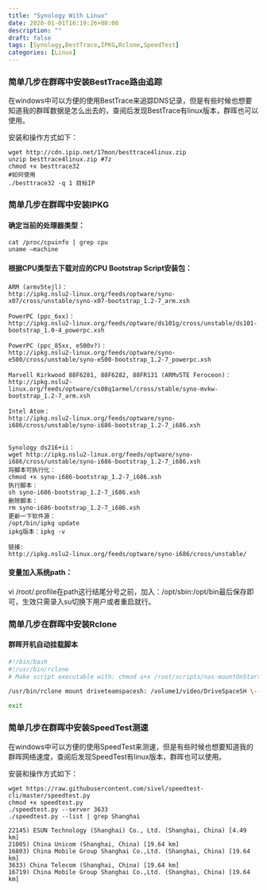 ```yaml
---
title: "Synology With Linux"
date: 2020-01-01T16:19:26+08:00
description: ""
draft: false
tags: [Synology,BestTrace,IPKG,Rclone,SpeedTest]
categories: [Linux]
---
```


<!--more-->

### 简单几步在群晖中安装BestTrace路由追踪

在windows中可以方便的使用BestTrace来追踪DNS记录，但是有些时候也想要知道我的群晖数据是怎么出去的，查阅后发现BestTrace有linux版本，群晖也可以使用。

安装和操作方式如下：

```text
wget http://cdn.ipip.net/17mon/besttrace4linux.zip
unzip besttrace4linux.zip #7z
chmod +x besttrace32
#如何使用
./besttrace32 -q 1 目标IP
```

### 简单几步在群晖中安装IPKG

#### **确定当前的处理器类型：**

```text
cat /proc/cpuinfo | grep cpu
uname –machine 
```

#### **根据CPU类型去下载对应的CPU Bootstrap Script安装包：**

```text
ARM (armv5tejl)：
http://ipkg.nslu2-linux.org/feeds/optware/syno-x07/cross/unstable/syno-x07-bootstrap_1.2-7_arm.xsh
 
PowerPC (ppc_6xx)：
http://ipkg.nslu2-linux.org/feeds/optware/ds101g/cross/unstable/ds101-bootstrap_1.0-4_powerpc.xsh
 
PowerPC (ppc_85xx, e500v?)：
http://ipkg.nslu2-linux.org/feeds/optware/syno-e500/cross/unstable/syno-e500-bootstrap_1.2-7_powerpc.xsh
 
Marvell Kirkwood 88F6281, 88F6282, 88FR131 (ARMv5TE Feroceon)：
http://ipkg.nslu2-linux.org/feeds/optware/cs08q1armel/cross/stable/syno-mvkw-bootstrap_1.2-7_arm.xsh
 
Intel Atom：
http://ipkg.nslu2-linux.org/feeds/optware/syno-i686/cross/unstable/syno-i686-bootstrap_1.2-7_i686.xsh
 
```

```text
Synology ds216+ii：
wget http://ipkg.nslu2-linux.org/feeds/optware/syno-i686/cross/unstable/syno-i686-bootstrap_1.2-7_i686.xsh
将脚本可执行化：
chmod +x syno-i686-bootstrap_1.2-7_i686.xsh 
执行脚本：
sh syno-i686-bootstrap_1.2-7_i686.xsh 
删除脚本：
rm syno-i686-bootstrap_1.2-7_i686.xsh 
更新一下软件源：
/opt/bin/ipkg update
ipkg版本：ipkg -v

链接:
http://ipkg.nslu2-linux.org/feeds/optware/syno-i686/cross/unstable/
```

#### **变量加入系统path：**

vi /root/.profile在path这行结尾分号之前，加入：/opt/sbin:/opt/bin最后保存即可，生效只需录入su切换下用户或者重启就行。 

### 简单几步在群晖中安装Rclone

#### 群晖开机自动挂载脚本

```bash
#!/bin/bash
#!/usr/bin/rclone
# Make script executable with: chmod a+x /root/scripts/nas-mountOnStartup.sh

/usr/bin/rclone mount driveteamspacesh: /volume1/video/DriveSpaceSH \--config=/root/.config/rclone/rclone.conf \--allow-other \--dir-cache-time 672h \--vfs-cache-max-age 675h \--vfs-read-chunk-size 64M \--vfs-read-chunk-size-limit 1G \--buffer-size 32M &
	
exit
```

### 简单几步在群晖中安装SpeedTest测速

在windows中可以方便的使用SpeedTest来测速，但是有些时候也想要知道我的群晖网络速度，查阅后发现SpeedTest有linux版本，群晖也可以使用。

安装和操作方式如下：

```text
wget https://raw.githubusercontent.com/sivel/speedtest-cli/master/speedtest.py
chmod +x speedtest.py
./speedtest.py --server 3633
./speedtest.py --list | grep Shanghai
```

```text
22145) ESUN Technology (Shanghai) Co., Ltd. (Shanghai, China) [4.49 km] 
21005) China Unicom (Shanghai, China) [19.64 km] 
16803) China Mobile Group Shanghai Co.,Ltd. (Shanghai, China) [19.64 km] 
3633) China Telecom (Shanghai, China) [19.64 km] 
16719) China Mobile Group Shanghai Co.,Ltd. (Shanghai, China) [19.64 km]
```